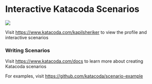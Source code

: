 # Interactive Katacoda Scenarios

[![](http://shields.katacoda.com/katacoda/kapilsheriker/count.svg)](https://www.katacoda.com/kapilsheriker "Get your profile on Katacoda.com")

Visit https://www.katacoda.com/kapilsheriker to view the profile and interactive scenarios

### Writing Scenarios
Visit https://www.katacoda.com/docs to learn more about creating Katacoda scenarios

For examples, visit https://github.com/katacoda/scenario-example
